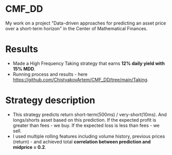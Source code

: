 # CMF_DD
My work on a project "Data-driven approaches for predicting an asset price over a short-term horizon" in the Center of Mathematical Finances.

# Results
- Made a High Frequency Taking strategy that earns **12% daily yield with 15% MDD**.
- Running process and results - here https://github.com/ChistyakovArtem/CMF_DD/tree/main/Taking.

# Strategy description
- This strategy predicts return short-term(500ms) / very-short(10ms). And longs/shorts asset based on this prediction. If the expected profit is greater than fees - we buy. If the expected loss is less than fees - we sell.
- I used multiple rolling features including volume history, previous prices (return) - and achieved total **correlation between prediction and midprice = 0.2**. 

